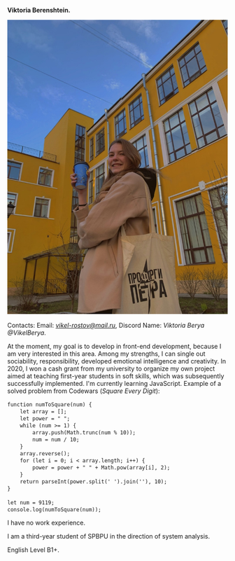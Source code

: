 **Viktoria Berenshtein.**

![Image text](https://github.com/VikelBerya/codewars-solves/blob/dc673a6614fbdee05669d9674583598c428f4e74/TalUcSCRWaE.jpg?raw=true)

Сontacts: Email: *vikel-rostov@mail.ru*, Discord Name: *Viktoria Berya @VikelBerya*.


At the moment, my goal is to develop in front-end development, because I am very interested in this area. 
Among my strengths, I can single out sociability, responsibility, developed emotional intelligence and creativity.
In 2020, I won a cash grant from my university to organize my own project aimed at teaching first-year students in soft skills, which was subsequently successfully implemented.
I'm currently learning JavaScript. Example of a solved problem from Codewars (*Square Every Digit*):

```
function numToSquare(num) {
    let array = [];
    let power = " ";
    while (num >= 1) {
        array.push(Math.trunc(num % 10));
        num = num / 10;
    }
    array.reverse();
    for (let i = 0; i < array.length; i++) {
        power = power + " " + Math.pow(array[i], 2);
    }
    return parseInt(power.split(' ').join(''), 10);
}

let num = 9119;
console.log(numToSquare(num));
```
I have no work experience.

I am a third-year student of SPBPU in the direction of system analysis.

English Level B1+.
